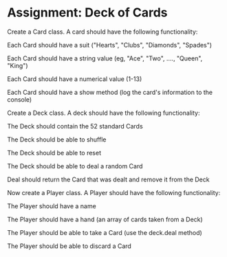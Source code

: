 # Assignment: Deck of Cards
Create a Card class. A card should have the following functionality:

Each Card should have a suit ("Hearts", "Clubs", "Diamonds", "Spades")

Each Card should have a string value (eg, "Ace", "Two", ...., "Queen", "King")

Each Card should have a numerical value (1-13)

Each Card should have a show method (log the card's information to the console)

Create a Deck class. A deck should have the following functionality:

The Deck should contain the 52 standard Cards

The Deck should be able to shuffle

The Deck should be able to reset

The Deck should be able to deal a random Card

Deal should return the Card that was dealt and remove it from the Deck

Now create a Player class. A Player should have the following functionality:

The Player should have a name

The Player should have a hand (an array of cards taken from a Deck)

The Player should be able to take a Card (use the deck.deal method)

The Player should be able to discard a Card
